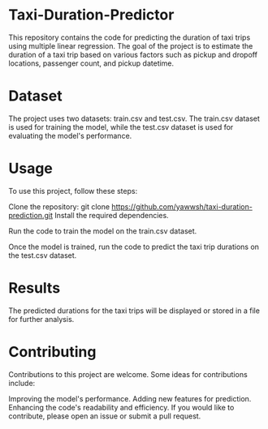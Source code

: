 # Taxi-Duration-Predictor
This repository contains the code for predicting the duration of taxi trips using multiple linear regression. The goal of the project is to estimate the duration of a taxi trip based on various factors such as pickup and dropoff locations, passenger count, and pickup datetime.

# Dataset
The project uses two datasets: train.csv and test.csv. The train.csv dataset is used for training the model, while the test.csv dataset is used for evaluating the model's performance.

# Usage
To use this project, follow these steps:

Clone the repository:
git clone https://github.com/yawwsh/taxi-duration-prediction.git
Install the required dependencies.

Run the code to train the model on the train.csv dataset.

Once the model is trained, run the code to predict the taxi trip durations on the test.csv dataset.

# Results
The predicted durations for the taxi trips will be displayed or stored in a file for further analysis.

# Contributing
Contributions to this project are welcome. Some ideas for contributions include:

Improving the model's performance.
Adding new features for prediction.
Enhancing the code's readability and efficiency.
If you would like to contribute, please open an issue or submit a pull request.
